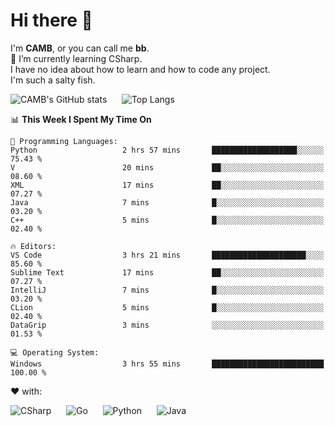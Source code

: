 # Hi there 👋
<!--
**CAMB-dev/CAMB-dev** is a ✨ _special_ ✨ repository because its `README.md` (this file) appears on your GitHub profile.

Here are some ideas to get you started:

- 🔭 I’m currently working on ...
- 🌱 I’m currently learning ...
- 👯 I’m looking to collaborate on ...
- 🤔 I’m looking for help with ...
- 💬 Ask me about ...
- 📫 How to reach me: ...
- 😄 Pronouns: ...
- ⚡ Fun fact: ...
-->
 I'm **CAMB**, or you can call me **bb**.  
 🌱 I’m currently learning CSharp.  
 I have no idea about how to learn and how to code any project.  
 I'm such a salty fish.
 
 
![CAMB's GitHub stats](https://github-readme-stats.vercel.app/api?username=CAMB-dev&show_icons=true&theme=tokyonight)
&nbsp;&nbsp;&nbsp;&nbsp;
![Top Langs](https://github-readme-stats.vercel.app/api/top-langs/?username=CAMB-dev&langs_count=5&theme=tokyonight)


<!--START_SECTION:waka-->
📊 **This Week I Spent My Time On** 

```text
💬 Programming Languages: 
Python                   2 hrs 57 mins       ███████████████████░░░░░░   75.43 % 
V                        20 mins             ██░░░░░░░░░░░░░░░░░░░░░░░   08.60 % 
XML                      17 mins             ██░░░░░░░░░░░░░░░░░░░░░░░   07.27 % 
Java                     7 mins              █░░░░░░░░░░░░░░░░░░░░░░░░   03.20 % 
C++                      5 mins              █░░░░░░░░░░░░░░░░░░░░░░░░   02.40 % 

🔥 Editors: 
VS Code                  3 hrs 21 mins       █████████████████████░░░░   85.60 % 
Sublime Text             17 mins             ██░░░░░░░░░░░░░░░░░░░░░░░   07.27 % 
IntelliJ                 7 mins              █░░░░░░░░░░░░░░░░░░░░░░░░   03.20 % 
CLion                    5 mins              █░░░░░░░░░░░░░░░░░░░░░░░░   02.40 % 
DataGrip                 3 mins              ░░░░░░░░░░░░░░░░░░░░░░░░░   01.53 % 

💻 Operating System: 
Windows                  3 hrs 55 mins       █████████████████████████   100.00 % 
```


<!--END_SECTION:waka-->


❤ with:

![CSharp](https://img.shields.io/badge/CSharp-%23512BD4?style=for-the-badge&logo=.net)
&nbsp;&nbsp;&nbsp;&nbsp;
![Go](https://img.shields.io/badge/Go-000000?style=for-the-badge&logo=go)
&nbsp;&nbsp;&nbsp;&nbsp;
![Python](https://img.shields.io/badge/Python-000000?style=for-the-badge&logo=python)
&nbsp;&nbsp;&nbsp;&nbsp;
![Java](https://img.shields.io/badge/Java-964B00?style=for-the-badge&logo=openjdk)
